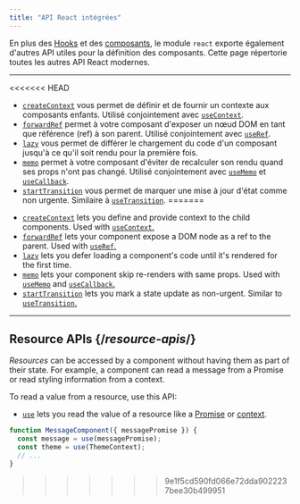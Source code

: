 ```yaml
---
title: "API React intégrées"
---
```


<Intro>

En plus des [Hooks](/reference/react) et des [composants](/reference/react/components), le module `react` exporte également d'autres API utiles pour la définition des composants. Cette page répertorie toutes les autres API React modernes.


</Intro>

---

<<<<<<< HEAD
- [`createContext`](/reference/react/createContext) vous permet de définir et de fournir un contexte aux composants enfants. Utilisé conjointement avec [`useContext`](/reference/react/useContext).
- [`forwardRef`](/reference/react/forwardRef) permet à votre composant d'exposer un nœud DOM en tant que référence (ref) à son parent. Utilisé conjointement avec [`useRef`](/reference/react/useRef).
- [`lazy`](/reference/react/lazy) vous permet de différer le chargement du code d'un composant jusqu'à ce qu'il soit rendu pour la première fois.
- [`memo`](/reference/react/memo) permet à votre composant d'éviter de recalculer son rendu quand ses props n'ont pas changé. Utilisé conjointement avec [`useMemo`](/reference/react/useMemo) et [`useCallback`](/reference/react/useCallback).
- [`startTransition`](/reference/react/startTransition) vous permet de marquer une mise à jour d'état comme non urgente. Similaire à [`useTransition`](/reference/react/useTransition).
=======
* [`createContext`](/reference/react/createContext) lets you define and provide context to the child components. Used with [`useContext`.](/reference/react/useContext)
* [`forwardRef`](/reference/react/forwardRef) lets your component expose a DOM node as a ref to the parent. Used with [`useRef`.](/reference/react/useRef)
* [`lazy`](/reference/react/lazy) lets you defer loading a component's code until it's rendered for the first time.
* [`memo`](/reference/react/memo) lets your component skip re-renders with same props. Used with [`useMemo`](/reference/react/useMemo) and [`useCallback`.](/reference/react/useCallback)
* [`startTransition`](/reference/react/startTransition) lets you mark a state update as non-urgent. Similar to [`useTransition`.](/reference/react/useTransition)

---

## Resource APIs {/*resource-apis*/}

*Resources* can be accessed by a component without having them as part of their state. For example, a component can read a message from a Promise or read styling information from a context.

To read a value from a resource, use this API:

* [`use`](/reference/react/use) lets you read the value of a resource like a [Promise](https://developer.mozilla.org/en-US/docs/Web/JavaScript/Reference/Global_Objects/Promise) or [context](/learn/passing-data-deeply-with-context).
```js
function MessageComponent({ messagePromise }) {
  const message = use(messagePromise);
  const theme = use(ThemeContext);
  // ...
}
```
>>>>>>> 9e1f5cd590fd066e72dda9022237bee30b499951
